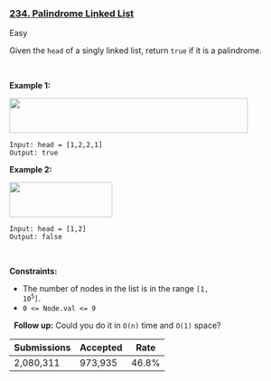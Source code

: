 ### [234. Palindrome Linked List](https://leetcode.com/problems/palindrome-linked-list)

Easy

Given the `` head `` of a singly linked list, return `` true `` if it is a palindrome.

 

__Example 1:__

<img alt="" src="https://assets.leetcode.com/uploads/2021/03/03/pal1linked-list.jpg" style="width: 422px; height: 62px;"/>

```
Input: head = [1,2,2,1]
Output: true
```

__Example 2:__

<img alt="" src="https://assets.leetcode.com/uploads/2021/03/03/pal2linked-list.jpg" style="width: 182px; height: 62px;"/>

```
Input: head = [1,2]
Output: false
```

 

__Constraints:__

*   The number of nodes in the list is in the range <code>[1, 10<sup>5</sup>]</code>.
*   `` 0 <= Node.val <= 9 ``

 
__Follow up:__ Could you do it in `` O(n) `` time and `` O(1) `` space?

| Submissions    | Accepted     | Rate   |
| -------------- | ------------ | ------ |
| 2,080,311 | 973,935 | 46.8% |